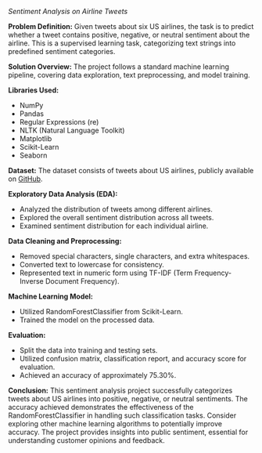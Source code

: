 *Sentiment Analysis on Airline Tweets*

**Problem Definition:**
Given tweets about six US airlines, the task is to predict whether a tweet contains positive, negative, or neutral sentiment about the airline. This is a supervised learning task, categorizing text strings into predefined sentiment categories.

**Solution Overview:**
The project follows a standard machine learning pipeline, covering data exploration, text preprocessing, and model training.

**Libraries Used:**
- NumPy
- Pandas
- Regular Expressions (re)
- NLTK (Natural Language Toolkit)
- Matplotlib
- Scikit-Learn
- Seaborn

**Dataset:**
The dataset consists of tweets about US airlines, publicly available on [GitHub](https://raw.githubusercontent.com/kolaveridi/kaggle-Twitter-US-Airline-Sentiment-/master/Tweets.csv).

**Exploratory Data Analysis (EDA):**
- Analyzed the distribution of tweets among different airlines.
- Explored the overall sentiment distribution across all tweets.
- Examined sentiment distribution for each individual airline.

**Data Cleaning and Preprocessing:**
- Removed special characters, single characters, and extra whitespaces.
- Converted text to lowercase for consistency.
- Represented text in numeric form using TF-IDF (Term Frequency-Inverse Document Frequency).

**Machine Learning Model:**
- Utilized RandomForestClassifier from Scikit-Learn.
- Trained the model on the processed data.

**Evaluation:**
- Split the data into training and testing sets.
- Utilized confusion matrix, classification report, and accuracy score for evaluation.
- Achieved an accuracy of approximately 75.30%.

**Conclusion:**
This sentiment analysis project successfully categorizes tweets about US airlines into positive, negative, or neutral sentiments. The accuracy achieved demonstrates the effectiveness of the RandomForestClassifier in handling such classification tasks. Consider exploring other machine learning algorithms to potentially improve accuracy. The project provides insights into public sentiment, essential for understanding customer opinions and feedback.
